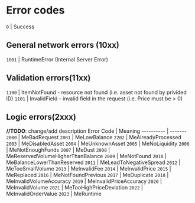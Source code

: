 # Error codes

`0` | Success

## General network errors (10xx)

`1001` | RuntimeError (Internal Server Error)

## Validation errors(11xx)

`1100` | ItemNotFound - resource not found (i.e. asset not found by privided ID)
`1101` | InvalidField - invalid field in the request (i.e. Price must be > 0)

## Logic errors(2xxx)

**//TODO**: change/add description
Error Code | Meaning
---------- | -------
`2000` | MeBadRequest
`2001` | MeLowBalance
`2202` | MeAlreadyProcessed
`2003` | MeDisabledAsset
`2004` | MeUnknownAsset
`2005` | MeNoLiquidity
`2006` | MeNotEnoughFunds
`2007` | MeDust
`2008` | MeReservedVolumeHigherThanBalance
`2009` | MeNotFound
`2010` | MeBalanceLowerThanReserved
`2011` | MeLeadToNegativeSpread
`2012` | MeTooSmallVolume
`2013` | MeInvalidFee
`2014` | MeInvalidPrice
`2015` | MeReplaced
`2016` | MeNotFoundPrevious
`2017` | MeDuplicate
`2018` | MeInvalidVolumeAccuracy
`2019` | MeInvalidPriceAccuracy
`2020` | MeInvalidVolume
`2021` | MeTooHighPriceDeviation
`2022` | MeInvalidOrderValue
`2023` | MeRuntime
